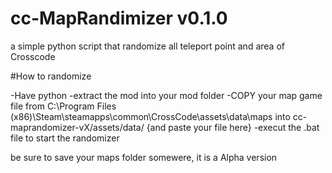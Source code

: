 # cc-MapRandimizer v0.1.0

a simple python script that randomize all teleport point and area of Crosscode

#How to randomize

-Have python
-extract the mod into your mod folder 
-COPY your map game file from C:\Program Files (x86)\Steam\steamapps\common\CrossCode\assets\data\maps into cc-maprandomizer-vX/assets/data/ {and paste your file here}
-execut the .bat file to start the randomizer

be sure to save your maps folder somewere, it is a Alpha version

